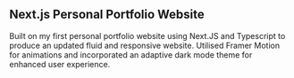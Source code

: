 
## Next.js Personal Portfolio Website

Built on my first personal portfolio website using Next.JS and Typescript to produce an updated fluid and responsive website. Utilised Framer Motion for animations and incorporated an adaptive dark mode theme for enhanced user experience.
